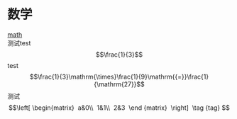 # 数学<br>
[math](http://m.txdylyh.ml)<br>
测试test$$\frac{1}{3}$$ test<br>
$$\frac{1}{3}\mathrm{\times}\frac{1}{9}\mathrm{{=}}\frac{1}{\mathrm{27}}$$测试<br>
$$\left[ 
 \begin{matrix} 
 a&0\\ 
 1&1\\ 
 2&3  
 \end {matrix}  
 \right] 
 \tag {tag} $$<br>
